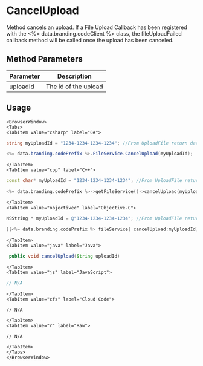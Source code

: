 # CancelUpload

Method cancels an upload. If a File Upload Callback has been registered with the <%= data.branding.codeClient %> class, the fileUploadFailed callback method will be called once the upload has been canceled.

## Method Parameters
Parameter | Description
--------- | -----------
uploadId | The id of the upload

## Usage

```mdx-code-block
<BrowserWindow>
<Tabs>
<TabItem value="csharp" label="C#">
```

```csharp
string myUploadId = "1234-1234-1234-1234"; //From UploadFile return data

<%= data.branding.codePrefix %>.FileService.CancelUpload(myUploadId);
```

```mdx-code-block
</TabItem>
<TabItem value="cpp" label="C++">
```

```cpp
const char* myUploadId = "1234-1234-1234-1234"; //From UploadFile return data

<%= data.branding.codePrefix %>->getFileService()->cancelUpload(myUploadId);
```

```mdx-code-block
</TabItem>
<TabItem value="objectivec" label="Objective-C">
```

```objectivec
NSString * myUploadId = @"1234-1234-1234-1234"; //From UploadFile return data

[[<%= data.branding.codePrefix %> fileService] cancelUpload:myUploadId];
```

```mdx-code-block
</TabItem>
<TabItem value="java" label="Java">
```

```java
 public void cancelUpload(String uploadId)
```

```mdx-code-block
</TabItem>
<TabItem value="js" label="JavaScript">
```

```javascript
// N/A
```

```mdx-code-block
</TabItem>
<TabItem value="cfs" label="Cloud Code">
```

```cfscript
// N/A
```

```mdx-code-block
</TabItem>
<TabItem value="r" label="Raw">
```

```cfscript
// N/A
```

```mdx-code-block
</TabItem>
</Tabs>
</BrowserWindow>
```

